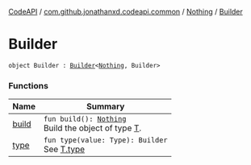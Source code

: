 [CodeAPI](../../../index.md) / [com.github.jonathanxd.codeapi.common](../../index.md) / [Nothing](../index.md) / [Builder](.)

# Builder

`object Builder : `[`Builder`](../../../com.github.jonathanxd.codeapi.base/-typed/-builder/index.md)`<`[`Nothing`](../index.md)`, Builder>`

### Functions

| Name | Summary |
|---|---|
| [build](build.md) | `fun build(): `[`Nothing`](../index.md)<br>Build the object of type [T](#). |
| [type](type.md) | `fun type(value: Type): Builder`<br>See [T.type](#) |
